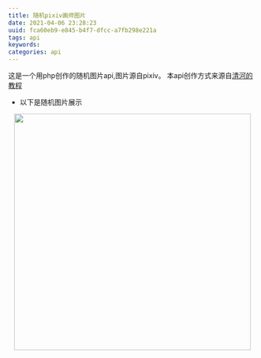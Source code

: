 ```yaml
---
title: 随机pixiv画师图片
date: 2021-04-06 23:28:23
uuid: fca60eb9-e845-b4f7-dfcc-a7fb298e221a
tags: api
keywords:
categories: api
---
```

<meta name="referrer" content="no-referrer"/>
这是一个用php创作的随机图片api,图片源自pixiv。
本api创作方式来源自<a href="https://brx86.gitee.io/posts/notes/4-phpapi/">清河的教程</a>


* 以下是随机图片展示  

<center><a href="https://api.zzy-ac.top/Pixiv_Images" data-fancybox="images" data-caption="随机插图"><img src="https://api.zzy-ac.top/Pixiv_Images" width ="480"    /></a></center>
